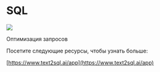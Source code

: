 # SQL

![](<../../.gitbook/assets/photo\_2023-03-22 19.46.41.jpeg>)



Оптимизация запросов

Посетите следующие ресурсы, чтобы узнать больше:

[https://www.text2sql.ai/app](https://www.text2sql.ai/app)
